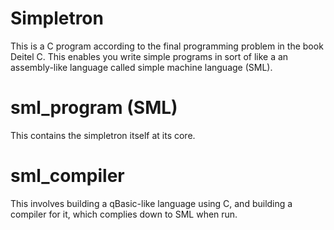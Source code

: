 # Simpletron

This is a C program according to the final programming problem in the book Deitel C.
This enables you write simple programs in sort of like a an assembly-like language called simple machine language (SML).

# sml_program (SML)
This contains the simpletron itself at its core.

# sml_compiler
This involves building a qBasic-like language using C, and building a compiler for it, which complies down to SML when run.
